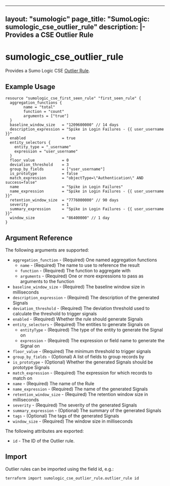 ___
layout: "sumologic"
page_title: "SumoLogic: sumologic_cse_outlier_rule"
description: |-
  Provides a CSE Outlier Rule
---

# sumologic_cse_outlier_rule
Provides a Sumo Logic CSE [Outlier Rule](https://help.sumologic.com/docs/cse/rules/write-outlier-rule/).

## Example Usage
```hcl
resource "sumologic_cse_first_seen_rule" "first_seen_rule" {
  aggregation_functions {
  		name = "total"
  		function = "count"
  		arguments = ["true"]
  }
  baseline_window_size   = "1209600000" // 14 days
  description_expression = "Spike in Login Failures - {{ user_username }}"
  enabled                = true
  entity_selectors {
    entity_type = "_username"
    expression = "user_username"
  }
  floor_value            = 0
  deviation_threshold    = 3
  group_by_fields        = ["user_username"]
  is_prototype           = false
  match_expression       = "objectType=\"Authentication\" AND success=false"
  name                   = "Spike in Login Failures"
  name_expression        = "Spike in Login Failures - {{ user_username }}"
  retention_window_size  = "7776000000" // 90 days
  severity               = 1
  summary_expression     = "Spike in Login Failures - {{ user_username }}"
  window_size            = "86400000" // 1 day
}
```
## Argument Reference

The following arguments are supported:

- `aggregation_function` - (Required) One named aggregation functions
  + `name` - (Required) The name to use to reference the result
  + `function` - (Required) The function to aggregate with
  + `arguments` - (Required) One or more expressions to pass as arguments to the function
- `baseline_window_size` - (Required) The baseline window size in milliseconds
- `description_expression` - (Required) The description of the generated Signals
- `deviation_threshold` - (Required) The deviation threshold used to calculate the threshold to trigger signals
- `enabled` - (Required) Whether the rule should generate Signals
- `entity_selectors` - (Required) The entities to generate Signals on
  + `entityType` - (Required) The type of the entity to generate the Signal on
  + `expression` - (Required) The expression or field name to generate the Signal on
- `floor_value` - (Required) The minimum threshold to trigger signals
- `group_by_fields` - (Optional) A list of fields to group records by
- `is_prototype` - (Optional) Whether the generated Signals should be prototype Signals
- `match_expression` - (Required) The expression for which records to match on
- `name` - (Required) The name of the Rule
- `name_expression` - (Required) The name of the generated Signals
- `retention_window_size` - (Required) The retention window size in milliseconds
- `severity` - (Required) The severity of the generated Signals
- `summary_expression` - (Optional) The summary of the generated Signals
- `tags` - (Optional) The tags of the generated Signals
- `window_size` - (Required) The window size in milliseconds

The following attributes are exported:

- `id` - The ID of the Outlier rule.

## Import

Outlier rules can be imported using the field id, e.g.:
```hcl
terraform import sumologic_cse_outlier_rule.outlier_rule id
```